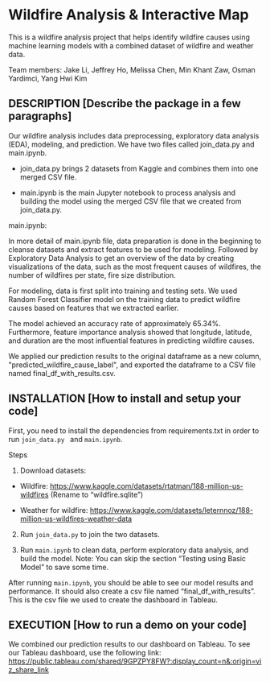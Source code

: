 # Wildfire Analysis & Interactive Map 

This is a wildfire analysis project that helps identify wildfire causes using machine learning models with a combined dataset of wildfire and weather data. 

Team members: Jake Li, Jeffrey Ho, Melissa Chen, Min Khant Zaw, Osman Yardimci, Yang Hwi Kim 


## DESCRIPTION [Describe the package in a few paragraphs] 

Our wildfire analysis includes data preprocessing, exploratory data analysis (EDA), modeling, and prediction. We have two files called join_data.py and main.ipynb.  

- join_data.py brings 2 datasets from Kaggle and combines them into one merged CSV file.  

- main.ipynb is the main Jupyter notebook to process analysis and building the model using the merged CSV file that we created from join_data.py.  

main.ipynb:

In more detail of main.ipynb file, data preparation is done in the beginning to cleanse datasets and extract features to be used for modeling. Followed by Exploratory Data Analysis to get an overview of the data by creating visualizations of the data, such as the most frequent causes of wildfires, the number of wildfires per state, fire size distribution.  

For modeling, data is first split into training and testing sets. We used Random Forest Classifier model on the training data to predict wildfire causes based on features that we extracted earlier.  

The model achieved an accuracy rate of approximately 65.34%. Furthermore, feature importance analysis showed that longitude, latitude, and duration are the most influential features in predicting wildfire causes. 

We applied our prediction results to the original dataframe as a new column, "predicted_wildfire_cause_label", and exported the dataframe to a CSV file named final_df_with_results.csv. 

## INSTALLATION [How to install and setup your code] 

First, you need to install the dependencies from requirements.txt in order to run `join_data.py ` and `main.ipynb`. 

Steps 

1. Download datasets: 

- Wildfire: https://www.kaggle.com/datasets/rtatman/188-million-us-wildfires (Rename to “wildfire.sqlite”) 

- Weather for wildfire: https://www.kaggle.com/datasets/leternnoz/188-million-us-wildfires-weather-data  

2. Run `join_data.py` to join the two datasets. 

3. Run `main.ipynb` to clean data, perform exploratory data analysis, and build the model.
Note: You can skip the section “Testing using Basic Model” to save some time. 

After running `main.ipynb`, you should be able to see our model results and performance. It should also create a csv file named “final_df_with_results”. This is the csv file we used to create the dashboard in Tableau. 

## EXECUTION [How to run a demo on your code] 

We combined our prediction results to our dashboard on Tableau.  To see our Tableau dashboard, use the following link: https://public.tableau.com/shared/9GPZPY8FW?:display_count=n&:origin=viz_share_link  